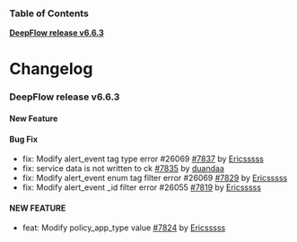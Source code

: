 ### Table of Contents

**[DeepFlow release v6.6.3](#v6.6.3)**<br/>

# Changelog

### <a id="v6.6.3"></a>DeepFlow release v6.6.3

#### New Feature

#### Bug Fix
* fix: Modify alert_event tag type error #26069 [#7837](https://github.com/deepflowio/deepflow/pull/7837) by [Ericsssss](https://github.com/Ericsssss)
* fix: service data is not written to ck [#7835](https://github.com/deepflowio/deepflow/pull/7835) by [duandaa](https://github.com/duandaa)
* fix: Modify alert_event enum tag filter error #26069 [#7829](https://github.com/deepflowio/deepflow/pull/7829) by [Ericsssss](https://github.com/Ericsssss)
* fix: Modify alert_event _id filter error #26055 [#7819](https://github.com/deepflowio/deepflow/pull/7819) by [Ericsssss](https://github.com/Ericsssss)


#### NEW FEATURE
* feat: Modify policy_app_type value [#7824](https://github.com/deepflowio/deepflow/pull/7824) by [Ericsssss](https://github.com/Ericsssss)

